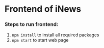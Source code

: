 # Frontend of iNews

### Steps to run frontend:

1. `npm install` to install all required packages
2. `npm start` to start web page
